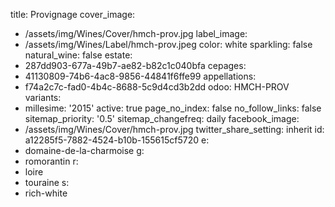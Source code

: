 title: Provignage
cover_image:
  - /assets/img/Wines/Cover/hmch-prov.jpg
label_image:
  - /assets/img/Wines/Label/hmch-prov.jpeg
color: white
sparkling: false
natural_wine: false
estate:
  - 287dd903-677a-49b7-ae82-b82c1c040bfa
cepages:
  - 41130809-74b6-4ac8-9856-44841f6ffe99
appellations:
  - f74a2c7c-fad0-4b4c-8688-5c9d4cd3b2dd
odoo: HMCH-PROV
variants:
  -
    millesime: '2015'
    active: true
page_no_index: false
no_follow_links: false
sitemap_priority: '0.5'
sitemap_changefreq: daily
facebook_image:
  - /assets/img/Wines/Cover/hmch-prov.jpg
twitter_share_setting: inherit
id: a12285f5-7882-4524-b10b-155615cf5720
e:
  - domaine-de-la-charmoise
g:
  - romorantin
r:
  - loire
  - touraine
s:
  - rich-white

